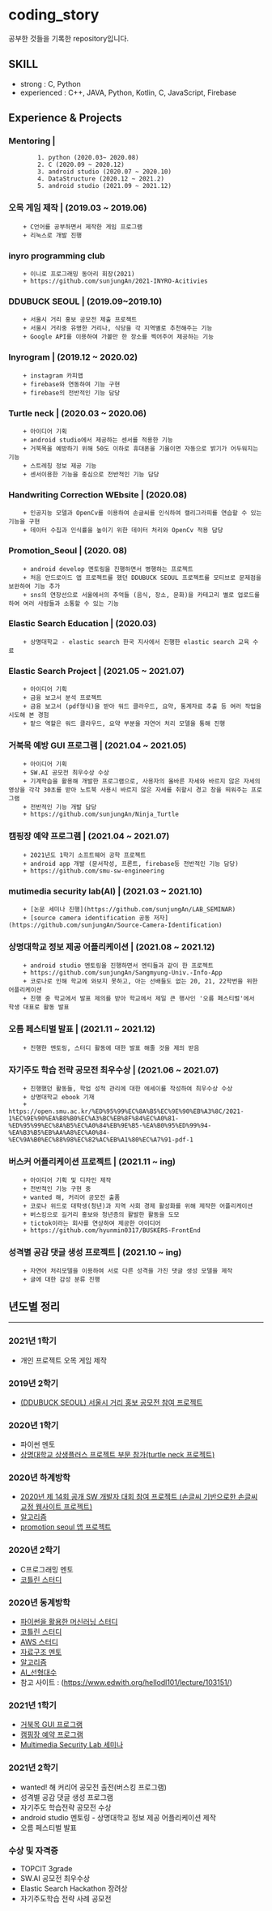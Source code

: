 # coding_story
공부한 것들을 기록한 repository입니다. 

SKILL
---------------------------------------------------
+ strong : C, Python
+ experienced : C++, JAVA, Python, Kotlin, C, JavaScript, Firebase

Experience & Projects
---------------------------------------------------
### Mentoring | 
            1. python (2020.03~ 2020.08)
            2. C (2020.09 ~ 2020.12)
            3. android studio (2020.07 ~ 2020.10)
            4. DataStructure (2020.12 ~ 2021.2)
            5. android studio (2021.09 ~ 2021.12)
        
### 오목 게임 제작 | (2019.03 ~ 2019.06) 
        + C언어를 공부하면서 제작한 게임 프로그램
        + 리눅스로 개발 진행
            
### inyro programming club 
        + 이니로 프로그래밍 동아리 회장(2021)
        + https://github.com/sunjungAn/2021-INYRO-Acitivies
   
### DDUBUCK SEOUL | (2019.09~2019.10) 
        + 서울시 거리 홍보 공모전 제출 프로젝트
        + 서울시 거리중 유명한 거리나, 식당을 각 지역별로 추천해주는 기능
        + Google API를 이용하여 가볼만 한 장소를 찍어주어 제공하는 기능
  
### Inyrogram | (2019.12 ~ 2020.02) 
        + instagram 카피앱
        + firebase와 연동하여 기능 구현
        + firebase의 전반적인 기능 담당
     
### Turtle neck | (2020.03 ~ 2020.06)
        + 아이디어 기획
        + android studio에서 제공하는 센서를 적용한 기능
        + 거북목을 예방하기 위해 50도 이하로 휴대폰을 기울이면 자동으로 밝기가 어두워지는 기능
        + 스트레칭 정보 제공 기능
        + 센서이용한 기능을 중심으로 전반적인 기능 담당
   
### Handwriting Correction WEbsite | (2020.08) 
        + 인공지능 모델과 OpenCv를 이용하여 손글씨를 인식하여 캘리그라피를 연습할 수 있는 기능을 구현
        + 데이터 수집과 인식률을 높이기 위한 데이터 처리와 OpenCv 적용 담당
       
### Promotion_Seoul | (2020. 08) 
        + android develop 멘토링을 진행하면서 병행하는 프로젝트
        + 처음 안드로이드 앱 프로젝트를 했던 DDUBUCK SEOUL 프로젝트를 모티브로 문제점을 보완하여 기능 추가 
        + sns의 연장선으로 서울에서의 추억들 (음식, 장소, 문화)을 카테고리 별로 업로드를 하여 여러 사람들과 소통할 수 있는 기능
         
### Elastic Search Education | (2020.03) 
        + 상명대학교 - elastic search 한국 지사에서 진행한 elastic search 교육 수료

### Elastic Search Project | (2021.05 ~ 2021.07)
        + 아이디어 기획
        + 금융 보고서 분석 프로젝트 
        + 금융 보고서 (pdf형식)을 받아 워드 클라우드, 요약, 통계자료 추출 등 여러 작업을 시도해 본 경험
        + 맡으 역할은 워드 클라우드, 요약 부분을 자연어 처리 모델을 통해 진행
      
### 거북목 예방 GUI 프로그램 | (2021.04 ~ 2021.05)
        + 아이디어 기획
        + SW.AI 공모전 최우수상 수상
        + 기계학습을 활용해 개발한 프로그램으로, 사용자의 올바른 자세와 바르지 않은 자세의 영상을 각각 30초를 받아 노트북 사용시 바르지 않은 자세를 취할시 경고 창을 띄워주는 프로그램
        + 전반적인 기능 개발 담당
        + https://github.com/sunjungAn/Ninja_Turtle
        
### 캠핑장 예약 프로그램 | (2021.04 ~ 2021.07)
        + 2021년도 1학기 소프트웨어 공학 프로젝트
        + android app 개발 (문서작성, 프론트, firebase등 전반적인 기능 담당)
        + https://github.com/smu-sw-engineering
        
### mutimedia security lab(AI) | (2021.03 ~ 2021.10)
        + [논문 세미나 진행](https://github.com/sunjungAn/LAB_SEMINAR)
        + [source camera identification 공동 저자](https://github.com/sunjungAn/Source-Camera-Identification)
        
        
### 상명대학교 정보 제공 어플리케이션 | (2021.08 ~ 2021.12)
        + android studio 멘토링을 진행하면서 멘티들과 같이 한 프로젝트
        + https://github.com/sunjungAn/Sangmyung-Univ.-Info-App
        + 코로나로 인해 학교에 와보지 못하고, 아는 선배들도 없는 20, 21, 22학번을 위한 어플리케이션
        + 진행 중 학교에서 발표 제의를 받아 학교에서 제일 큰 행사인 '오름 페스티벌'에서 학생 대표로 활동 발표

### 오름 페스티벌 발표 | (2021.11 ~ 2021.12)
        + 진행한 멘토링, 스터디 활동에 대한 발표 해줄 것을 제의 받음
        

### 자기주도 학습 전략 공모전 최우수상 | (2021.06 ~ 2021.07)
        + 진행했던 활동들, 학업 성적 관리에 대한 에세이를 작성하여 최우수상 수상
        + 상명대학교 ebook 기재
        + https://open.smu.ac.kr/%ED%95%99%EC%8A%B5%EC%9E%90%EB%A3%8C/2021-1%EC%9E%90%EA%B8%B0%EC%A3%BC%EB%8F%84%EC%A0%81-%ED%95%99%EC%8A%B5%EC%A0%84%EB%9E%B5-%EA%B0%95%ED%99%94-%EA%B3%B5%EB%AA%A8%EC%A0%84-%EC%9A%B0%EC%88%98%EC%82%AC%EB%A1%80%EC%A7%91-pdf-1

        
### 버스커 어플리케이션 프로젝트 | (2021.11 ~ ing)
        + 아이디어 기획 및 디자인 제작
        + 전반적인 기능 구현 중
        + wanted 해, 커리어 공모전 출품
        + 코로나 위드로 대학생(청년)과 지역 사회 경제 활성화를 위해 제작한 어플리케이션
        + 버스킹으로 길거리 홍보와 청년층의 활발한 활동을 도모 
        + tictok이라는 회사를 연상하여 제공한 아이디어
        + https://github.com/hyunmin0317/BUSKERS-FrontEnd
        
 ### 성격별 공감 댓글 생성 프로젝트 | (2021.10 ~ ing)
        + 자연어 처리모델을 이용하여 서로 다른 성격을 가진 댓글 생성 모델을 제작
        + 글에 대한 감성 분류 진행
        
        

## 년도별 정리
------------------------------------------------------------------------
### 2021년 1학기
+ 개인 프로젝트 오목 게임 제작

### 2019년 2학기
+ [(DDUBUCK SEOUL) 서울시 거리 홍보 공모전 참여 프로젝트](https://github.com/sunjungAn/DDUBUCK_SEOUL)

### 2020년 1학기
+ 파이썬 멘토
+ [상명대학교 상생플러스 프로젝트 부문 참가(turtle neck 프로젝트)](https://github.com/sunjungAn/turtle_neck)

### 2020년 하계방학
+ [2020년 제 14회 공개 SW 개발자 대회 참여 프로젝트 (손글씨 기반으로한 손글씨 교정 웹사이트 프로젝트)](https://github.com/sunjungAn/hand_writing_correction_website)
+ [알고리즘](https://github.com/sunjungAn/algorithm)
+ [promotion seoul 앱 프로젝트](https://github.com/sunjungAn/promotion_seoul)

### 2020년 2학기
+ C프로그래밍 멘토
+ [코틀린 스터디](https://github.com/sunjungAn/Kotlin_basic)

### 2020년 동계방학
+ [파이썬을 활용한 머신러닝 스터디](https://github.com/sunjungAn/Machine_Learning)
+ [코틀린 스터디](https://github.com/sunjungAn/Kotlin_basic)
+ [AWS 스터디](https://github.com/sunjungAn/AWS_study)
+ [자료구조 멘토](https://github.com/sunjungAn/DataStructure_mentoring)
+ [알고리즘](https://github.com/sunjungAn/algorithm)
+ [AI_선형대수](https://github.com/sunjungAn/ai_linear-algebra)
+ 참고 사이트 : (https://www.edwith.org/hellodl101/lecture/103151/)


### 2021년 1학기
+ [거북목 GUI 프로그램](https://github.com/sunjungAn/Ninja_Turtle)
+ [캠핑장 예약 프로그램](https://github.com/smu-sw-engineering)
+ [Multimedia Security Lab 세미나](https://github.com/sunjungAn/LAB_SEMINAR)


### 2021년 2학기
+ wanted! 해 커리어 공모전 출전(버스킹 프로그램)
+ 성격별 공감 댓글 생성 프로그램
+ 자기주도 학습전략 공모전 수상
+ android studio 멘토링 - 상명대학교 정보 제공 어플리케이션 제작
+ 오름 페스티벌 발표


### 수상 및 자격증
+ TOPCIT 3grade
+ SW.AI 공모전 최우수상
+ Elastic Search Hackathon 장려상
+ 자기주도학습 전략 사례 공모전 

